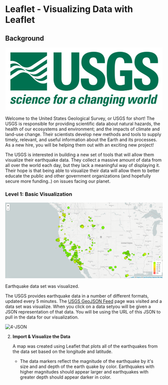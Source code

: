# Leaflet - Visualizing Data with Leaflet

## Background

![1-Logo](Leaflet-Step-1/static/images/1-Logo.png)

Welcome to the United States Geological Survey, or USGS for short! The USGS is responsible for providing scientific data about natural hazards, the health of our ecosystems and environment; and the impacts of climate and land-use change. Their scientists develop new methods and tools to supply timely, relevant, and useful information about the Earth and its processes. As a new hire, you will be helping them out with an exciting new project!

The USGS is interested in building a new set of tools that will allow them visualize their earthquake data. They collect a massive amount of data from all over the world each day, but they lack a meaningful way of displaying it. Their hope is that being able to visualize their data will allow them to better educate the public and other government organizations (and hopefully secure more funding..) on issues facing our planet.

### Level 1: Basic Visualization

![2-BasicMap](Leaflet-Step-1/static/images/2-BasicMap.png)

Earthquake data set was visualized.


   The USGS provides earthquake data in a number of different formats, updated every 5 minutes. The [USGS GeoJSON Feed](http://earthquake.usgs.gov/earthquakes/feed/v1.0/geojson.php) page was visited and a data set was visualize. When you click on a data setyou will be given a JSON representation of that data. You will be using the URL of this JSON to pull in the data for our visualization.

   ![4-JSON](Leaflet-Step-1/static/images/4-JSON.png)

2. **Import & Visualize the Data**

   A map was created using Leaflet that plots all of the earthquakes from the data set based on the longitude and latitude.

   * The data markers reflect the magnitude of the earthquake by it's size and and depth of the earth quake by color. Earthquakes with higher magnitudes should appear larger and earthquakes with greater depth should appear darker in color.

 
